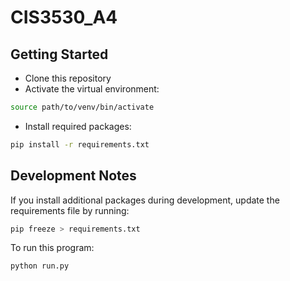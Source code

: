 # CIS3530_A4
## Getting Started

- Clone this repository
- Activate the virtual environment:
```bash
source path/to/venv/bin/activate
```
- Install required packages:
```bash
pip install -r requirements.txt
```



## Development Notes
If you install additional packages during development, update the requirements file by running:
```bash
pip freeze > requirements.txt
```

To run this program:
```bash
python run.py
```